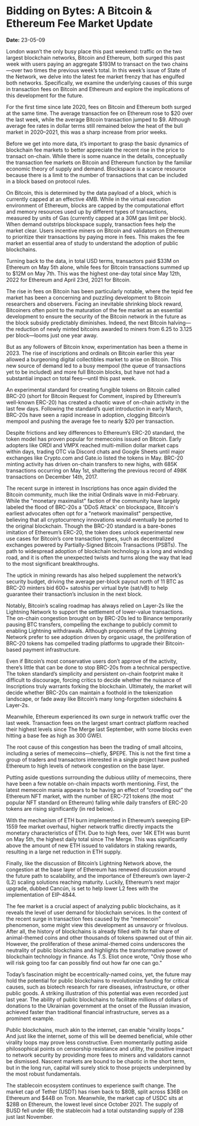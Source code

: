 # Bidding on Bytes: A Bitcoin & Ethereum Fee Market Update

**Date:** 23-05-09

London wasn’t the only busy place this past weekend: traffic on the two largest blockchain networks, Bitcoin and Ethereum, both surged this past week with users paying an aggregate $193M to transact on the two chains—over two times the previous week’s total. In this week’s issue of State of the Network, we delve into the latest fee market frenzy that has engulfed both networks. Specifically, we examine the underlying causes of this surge in transaction fees on Bitcoin and Ethereum and explore the implications of this development for the future.

For the first time since late 2020, fees on Bitcoin and Ethereum both surged at the same time. The average transaction fee on Ethereum rose to $20 over the last week, while the average Bitcoin transaction jumped to $9. Although average fee rates in dollar terms still remained below the heat of the bull market in 2020–2021, this was a sharp increase from prior weeks.

Before we get into more data, it’s important to grasp the basic dynamics of blockchain fee markets to better appreciate the recent rise in the price to transact on-chain. While there is some nuance in the details, conceptually the transaction fee markets on Bitcoin and Ethereum function by the familiar economic theory of supply and demand. Blockspace is a scarce resource because there is a limit to the number of transactions that can be included in a block based on protocol rules.

On Bitcoin, this is determined by the data payload of a block, which is currently capped at an effective 4MB. While in the virtual execution environment of Ethereum, blocks are capped by the computational effort and memory resources used up by different types of transactions, measured by units of Gas (currently capped at a 30M gas limit per block). When demand outstrips blockspace supply, transaction fees help the market clear. Users incentive miners on Bitcoin and validators on Ethereum to prioritize their transactions by paying more in fees. This makes the fee market an essential area of study to understand the adoption of public blockchains.

Turning back to the data, in total USD terms, transactors paid $33M on Ethereum on May 5th alone, while fees for Bitcoin transactions summed up to $12M on May 7th. This was the highest one-day total since May 12th, 2022 for Ethereum and April 23rd, 2021 for Bitcoin.

The rise in fees on Bitcoin has been particularly notable, where the tepid fee market has been a concerning and puzzling development to Bitcoin researchers and observers. Facing an inevitable shrinking block reward, Bitcoiners often point to the maturation of the fee market as an essential development to ensure the security of the Bitcoin network in the future as the block subsidy predictably diminishes. Indeed, the next Bitcoin halving—the reduction of newly minted bitcoins awarded to miners from 6.25 to 3.125 per block—looms just one year away.

But as any followers of Bitcoin know, experimentation has been a theme in 2023. The rise of inscriptions and ordinals on Bitcoin earlier this year allowed a burgeoning digital collectibles market to arise on Bitcoin. This new source of demand led to a busy mempool (the queue of transactions yet to be included) and more full Bitcoin blocks, but have not had a substantial impact on total fees—until this past week.

An experimental standard for creating fungible tokens on Bitcoin called BRC-20 (short for Bitcoin Request for Comment, inspired by Ethereum’s well-known ERC-20) has created a chaotic wave of on-chain activity in the last few days. Following the standard’s quiet introduction in early March, BRC-20s have seen a rapid increase in adoption, clogging Bitcoin’s mempool and pushing the average fee to nearly $20 per transaction.

Despite frictions and key differences to Ethereum’s ERC-20 standard, the token model has proven popular for memecoins issued on Bitcoin. Early adopters like ORDI and VMPX reached multi-million dollar market caps within days, trading OTC via Discord chats and Google Sheets until major exchanges like Crypto.com and Gate.io listed the tokens in May. BRC-20 minting activity has driven on-chain transfers to new highs, with 685K transactions occurring on May 1st, shattering the previous record of 498K transactions on December 14th, 2017.

The recent surge in interest in Inscriptions has once again divided the Bitcoin community, much like the initial Ordinals wave in mid-February. While the "monetary maximalist" faction of the community have largely labeled the flood of BRC-20s a 'DDoS Attack' on blockspace, Bitcoin's earliest advocates often opt for a "network maximalist" perspective, believing that all cryptocurrency innovations would eventually be ported to the original blockchain. Though the BRC-20 standard is a bare-bones imitation of Ethereum’s ERC-20, the token does unlock experimental new use cases for Bitcoin’s core transaction types, such as decentralized exchanges powered by Partially-Signed Bitcoin Transactions (PSBTs). The path to widespread adoption of blockchain technology is a long and winding road, and it is often the unexpected twists and turns along the way that lead to the most significant breakthroughs.

The uptick in mining rewards has also helped supplement the network’s security budget, driving the average per-block payout north of 11 BTC as BRC-20 minters bid 600+ satoshis per virtual byte (sat/vB) to help guarantee their transaction’s inclusion in the next block.

Notably, Bitcoin’s scaling roadmap has always relied on Layer-2s like the Lightning Network to support the settlement of lower-value transactions. The on-chain congestion brought on by BRC-20s led to Binance temporarily pausing BTC transfers, compelling the exchange to publicly commit to enabling Lightning withdrawals. Although proponents of the Lightning Network prefer to see adoption driven by organic usage, the proliferation of BRC-20 tokens has compelled trading platforms to upgrade their Bitcoin-based payment infrastructure.

Even if Bitcoin’s most conservative users don’t approve of the activity, there’s little that can be done to stop BRC-20s from a technical perspective. The token standard’s simplicity and persistent on-chain footprint make it difficult to discourage, forcing critics to decide whether the nuisance of Inscriptions truly warrants forking the blockchain. Ultimately, the market will decide whether BRC-20s can maintain a foothold in the tokenization landscape, or fade away like Bitcoin’s many long-forgotten sidechains & Layer-2s.

Meanwhile, Ethereum experienced its own surge in network traffic over the last week. Transaction fees on the largest smart contract platform reached their highest levels since The Merge last September, with some blocks even hitting a base fee as high as 300 GWEI.

The root cause of this congestion has been the trading of small altcoins, including a series of memecoins—chiefly, $PEPE. This is not the first time a group of traders and transactors interested in a single project have pushed Ethereum to high levels of network congestion on the base layer.

Putting aside questions surrounding the dubious utility of memecoins, there have been a few notable on-chain impacts worth mentioning. First, the latest memecoin mania appears to be having an effect of “crowding out” the Ethereum NFT market, with the number of ERC-721 tokens (the most popular NFT standard on Ethereum) falling while daily transfers of ERC-20 tokens are rising significantly (in red below).

With the mechanism of ETH burn implemented in Ethereum’s sweeping EIP-1559 fee market overhaul, higher network traffic directly impacts the monetary characteristics of ETH. Due to high fees, over 14K ETH was burnt on May 5th, the highest daily total since The Merge. This was significantly above the amount of new ETH issued to validators in staking rewards, resulting in a large net reduction in ETH supply.

Finally, like the discussion of Bitcoin’s Lightning Network above, the congestion at the base layer of Ethereum has renewed discussion around the future path to scalability, and the importance of Ethereum’s own layer-2 (L2) scaling solutions reaching maturity. Luckily, Ethereum’s next major upgrade, dubbed Cancún, is set to help lower L2 fees with the implementation of EIP-4844.

The fee market is a crucial aspect of analyzing public blockchains, as it reveals the level of user demand for blockchain services. In the context of the recent surge in transaction fees caused by the "memecoin" phenomenon, some might view this development as unsavory or frivolous. After all, the history of blockchains is already filled with its fair share of animal-themed coins and other thousands of tokens spawned out of thin air. However, the proliferation of these animal-themed coins underscores the neutrality of public blockchains and highlights the transformative power of blockchain technology in finance. As T.S. Eliot once wrote, "Only those who will risk going too far can possibly find out how far one can go."

Today’s fascination might be eccentrically-named coins, yet, the future may hold the potential for public blockchains to revolutionize funding for critical causes, such as biotech research for rare diseases, infrastructure, or other public goods. A striking illustration of this potential was even recorded just last year. The ability of public blockchains to facilitate millions of dollars of donations to the Ukrainian government at the onset of the Russian invasion, achieved faster than traditional financial infrastructure, serves as a prominent example.

Public blockchains, much akin to the internet, can enable “virality loops.” And just like the internet, some of this will be deemed beneficial, while other virality loops may prove less constructive. Even momentarily putting aside philosophical points on censorship resistance and utility, the positive impact to network security by providing more fees to miners and validators cannot be dismissed. Nascent markets are bound to be chaotic in the short term, but in the long run, capital will surely stick to those projects underpinned by the most robust fundamentals.

The stablecoin ecosystem continues to experience swift change. The market cap of Tether (USDT) has risen back to $80B, split across $36B on Ethereum and $44B on Tron. Meanwhile, the market cap of USDC sits at $28B on Ethereum, the lowest level since October 2021. The supply of BUSD fell under 6B; the stablecoin had a total outstanding supply of 23B just last November.